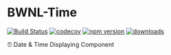 # BWNL-Time

[![Build Status](https://travis-ci.com/SudoDotDog/BWNL-Time.svg?branch=master)](https://travis-ci.com/SudoDotDog/BWNL-Time)
[![codecov](https://codecov.io/gh/SudoDotDog/BWNL-Time/branch/master/graph/badge.svg)](https://codecov.io/gh/SudoDotDog/BWNL-Time)
[![npm version](https://badge.fury.io/js/%40bwnl%2Ftime.svg)](https://www.npmjs.com/package/@bwnl/time)
[![downloads](https://img.shields.io/npm/dm/@bwnl/time.svg)](https://www.npmjs.com/package/@bwnl/time)

:alarm_clock: Date &amp; Time Displaying Component
